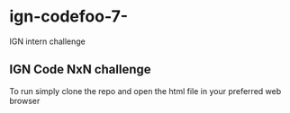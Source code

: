 # ign-codefoo-7-
IGN intern challenge

IGN Code NxN challenge
----------------------

To run simply clone the repo and open the html file in your preferred web
browser
